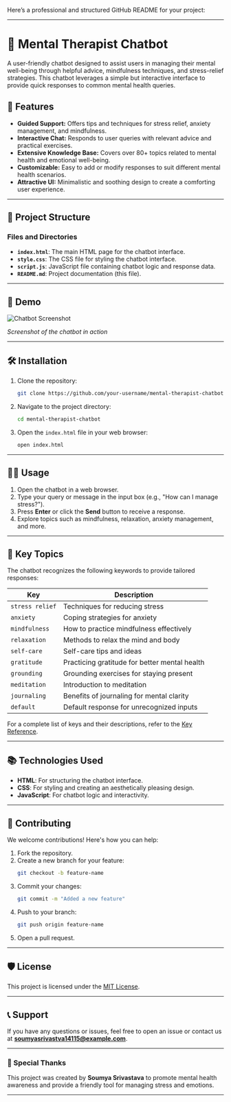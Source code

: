 Here’s a professional and structured GitHub README for your project:

---

# 🧠 Mental Therapist Chatbot

A user-friendly chatbot designed to assist users in managing their mental well-being through helpful advice, mindfulness techniques, and stress-relief strategies. This chatbot leverages a simple but interactive interface to provide quick responses to common mental health queries.

## 🚀 Features
- **Guided Support:** Offers tips and techniques for stress relief, anxiety management, and mindfulness.
- **Interactive Chat:** Responds to user queries with relevant advice and practical exercises.
- **Extensive Knowledge Base:** Covers over 80+ topics related to mental health and emotional well-being.
- **Customizable:** Easy to add or modify responses to suit different mental health scenarios.
- **Attractive UI:** Minimalistic and soothing design to create a comforting user experience.

---

## 📂 Project Structure
### Files and Directories
- **`index.html`**: The main HTML page for the chatbot interface.
- **`style.css`**: The CSS file for styling the chatbot interface.
- **`script.js`**: JavaScript file containing chatbot logic and response data.
- **`README.md`**: Project documentation (this file).

---

## 🎨 Demo
![Chatbot Screenshot](https://github.com/user-attachments/assets/8300ce22-7c72-4618-b727-6526dfbb9e66)

*Screenshot of the chatbot in action*

---

## 🛠️ Installation
1. Clone the repository:
   ```bash
   git clone https://github.com/your-username/mental-therapist-chatbot.git
   ```
2. Navigate to the project directory:
   ```bash
   cd mental-therapist-chatbot
   ```
3. Open the `index.html` file in your web browser:
   ```bash
   open index.html
   ```

---

## 🧑‍💻 Usage
1. Open the chatbot in a web browser.
2. Type your query or message in the input box (e.g., "How can I manage stress?").
3. Press **Enter** or click the **Send** button to receive a response.
4. Explore topics such as mindfulness, relaxation, anxiety management, and more.

---

## 🔑 Key Topics
The chatbot recognizes the following keywords to provide tailored responses:

| **Key**                  | **Description**                            |
|--------------------------|--------------------------------------------|
| `stress relief`          | Techniques for reducing stress            |
| `anxiety`                | Coping strategies for anxiety             |
| `mindfulness`            | How to practice mindfulness effectively   |
| `relaxation`             | Methods to relax the mind and body        |
| `self-care`              | Self-care tips and ideas                  |
| `gratitude`              | Practicing gratitude for better mental health |
| `grounding`              | Grounding exercises for staying present   |
| `meditation`             | Introduction to meditation                |
| `journaling`             | Benefits of journaling for mental clarity |
| `default`                | Default response for unrecognized inputs  |

For a complete list of keys and their descriptions, refer to the [Key Reference](#).

---

## 📚 Technologies Used
- **HTML**: For structuring the chatbot interface.
- **CSS**: For styling and creating an aesthetically pleasing design.
- **JavaScript**: For chatbot logic and interactivity.

---

## 🌟 Contributing
We welcome contributions! Here's how you can help:
1. Fork the repository.
2. Create a new branch for your feature:
   ```bash
   git checkout -b feature-name
   ```
3. Commit your changes:
   ```bash
   git commit -m "Added a new feature"
   ```
4. Push to your branch:
   ```bash
   git push origin feature-name
   ```
5. Open a pull request.

---

## 🛡️ License
This project is licensed under the [MIT License](LICENSE).

---

## 📞 Support
If you have any questions or issues, feel free to open an issue or contact us at **soumyasrivastva14115@example.com**.

---

### 🌱 Special Thanks
This project was created by **Soumya Srivastava** to promote mental health awareness and provide a friendly tool for managing stress and emotions.

---
